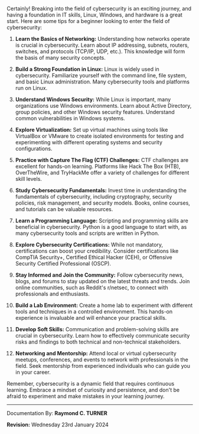 Certainly! Breaking into the field of cybersecurity is an exciting journey, and having a foundation in IT skills, Linux, Windows, and hardware is a great start. Here are some tips for a beginner looking to enter the field of cybersecurity:

1. **Learn the Basics of Networking:**
   Understanding how networks operate is crucial in cybersecurity. Learn about IP addressing, subnets, routers, switches, and protocols (TCP/IP, UDP, etc.). This knowledge will form the basis of many security concepts.

2. **Build a Strong Foundation in Linux:**
   Linux is widely used in cybersecurity. Familiarize yourself with the command line, file system, and basic Linux administration. Many cybersecurity tools and platforms run on Linux.

3. **Understand Windows Security:**
   While Linux is important, many organizations use Windows environments. Learn about Active Directory, group policies, and other Windows security features. Understand common vulnerabilities in Windows systems.

4. **Explore Virtualization:**
   Set up virtual machines using tools like VirtualBox or VMware to create isolated environments for testing and experimenting with different operating systems and security configurations.

5. **Practice with Capture The Flag (CTF) Challenges:**
   CTF challenges are excellent for hands-on learning. Platforms like Hack The Box (HTB), OverTheWire, and TryHackMe offer a variety of challenges for different skill levels.

6. **Study Cybersecurity Fundamentals:**
   Invest time in understanding the fundamentals of cybersecurity, including cryptography, security policies, risk management, and security models. Books, online courses, and tutorials can be valuable resources.

7. **Learn a Programming Language:**
   Scripting and programming skills are beneficial in cybersecurity. Python is a good language to start with, as many cybersecurity tools and scripts are written in Python.

8. **Explore Cybersecurity Certifications:**
   While not mandatory, certifications can boost your credibility. Consider certifications like CompTIA Security+, Certified Ethical Hacker (CEH), or Offensive Security Certified Professional (OSCP).

9. **Stay Informed and Join the Community:**
   Follow cybersecurity news, blogs, and forums to stay updated on the latest threats and trends. Join online communities, such as Reddit's r/netsec, to connect with professionals and enthusiasts.

10. **Build a Lab Environment:**
    Create a home lab to experiment with different tools and techniques in a controlled environment. This hands-on experience is invaluable and will enhance your practical skills.

11. **Develop Soft Skills:**
    Communication and problem-solving skills are crucial in cybersecurity. Learn how to effectively communicate security risks and findings to both technical and non-technical stakeholders.

12. **Networking and Mentorship:**
    Attend local or virtual cybersecurity meetups, conferences, and events to network with professionals in the field. Seek mentorship from experienced individuals who can guide you in your career.

Remember, cybersecurity is a dynamic field that requires continuous learning. Embrace a mindset of curiosity and persistence, and don't be afraid to experiment and make mistakes in your learning journey.



---

Documentation By: **Raymond C. TURNER**

**Revision:** Wednesday 23rd January 2024
